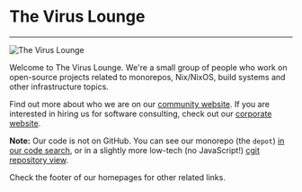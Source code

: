 The Virus Lounge
================

---

![The Virus Lounge](https://static.tvl.fyi/latest/logo-animated.svg)

Welcome to The Virus Lounge. We're a small group of people who work on
open-source projects related to monorepos, Nix/NixOS, build systems
and other infrastructure topics.

Find out more about who we are on our [community
website](https://tvl.fyi). If you are interested in hiring us for
software consulting, check out our [corporate
website](https://tvl.su).

**Note:** Our code is not on GitHub. You can see our monorepo (the
`depot`) [in our code search](https://cs.tvl.fyi), or in a slightly
more low-tech (no JavaScript!) [cgit repository
view](https://code.tvl.fyi).

Check the footer of our homepages for other related links.
